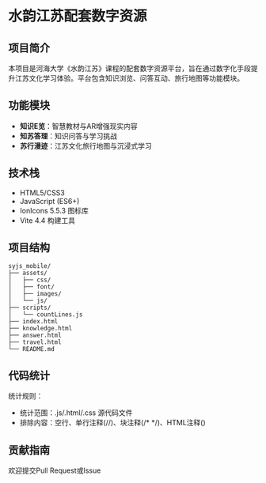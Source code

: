 
# 水韵江苏配套数字资源

## 项目简介
本项目是河海大学《水韵江苏》课程的配套数字资源平台，旨在通过数字化手段提升江苏文化学习体验。平台包含知识浏览、问答互动、旅行地图等功能模块。

## 功能模块
- **知识E览**：智慧教材与AR增强现实内容
- **知苏答理**：知识问答与学习挑战
- **苏行漫迹**：江苏文化旅行地图与沉浸式学习

## 技术栈
- HTML5/CSS3
- JavaScript (ES6+)
- IonIcons 5.5.3 图标库
- Vite 4.4 构建工具

## 项目结构
```
syjs_mobile/
├── assets/
│   ├── css/
│   ├── font/
│   ├── images/
│   └── js/
├── scripts/
│   └── countLines.js
├── index.html
├── knowledge.html
├── answer.html
├── travel.html
└── README.md
```

## 代码统计
统计规则：
- 统计范围：.js/.html/.css 源代码文件
- 排除内容：空行、单行注释(//)、块注释(/* */)、HTML注释(<!-- -->)

## 贡献指南
欢迎提交Pull Request或Issue
